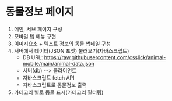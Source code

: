 # 동물정보 페이지

1. 메인, 서브 페이지 구성
2. 모바일 텝 메뉴 구현
3. 이미지요소 + 텍스트 정보의 동물 썹네일 구성
4. 서버에서 데이터(JSON 포맷) 불러오기(자바스크립트)
    - DB URL: https://raw.githubusercontent.com/csslick/animal-mobile/main/animal-data.json
    - 서버(db) --> 클라이언트
    - 자바스크립트 fetch API 
    - 자바스크립트로 동물정보 출력
5. 카테고리 별로 동물 표시(카테고리 필터링)
